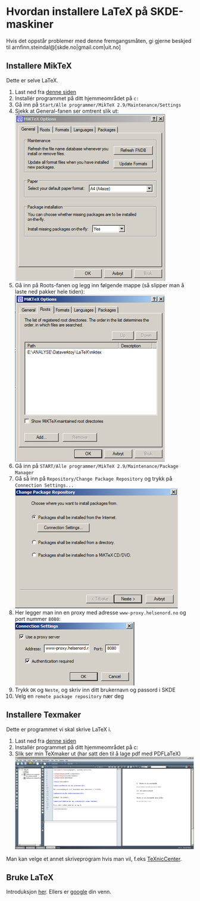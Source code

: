 ﻿# Hvordan installere LaTeX på SKDE-maskiner

Hvis det oppstår problemer med denne fremgangsmåten, gi gjerne beskjed til arnfinn.steindal@[skde.no|gmail.com|uit.no]

## Installere MikTeX

Dette er selve LaTeX.

1. Last ned fra [denne siden](http://miktex.org/download)
2. Installér programmet på ditt hjemmeområdet på `c:`
3. Gå inn på `Start/Alle programmer/MikTeX 2.9/Maintenance/Settings`
  1. Sjekk at General-fanen ser omtrent slik ut:  
![Alt text](figurer/miktex_general.png)  
  2. Gå inn på Roots-fanen og legg inn følgende mappe (så slipper man å laste ned pakker hele tiden):  
![Alt text](figurer/miktex_roots.png)  
4. Gå inn på `START/Alle programmer/MikTeX 2.9/Maintenance/Package Manager`
  1. Gå så inn på `Repository/Change Package Repository` og trykk på `Connection Settings...`  
![Alt text](figurer/miktex_repository1.png)  
  2. Her legger man inn en proxy med adresse `www-proxy.helsenord.no` og port nummer `8080`:  
![Alt text](figurer/miktex_repository_proxy.png)
  3. Trykk `OK` og `Neste`, og skriv inn ditt brukernavn og passord i SKDE
  4. Velg en `remote package repository` nær deg

## Installere Texmaker 

Dette er programmet vi skal skrive LaTeX i.

1. Last ned fra [denne siden](http://www.xm1math.net/texmaker/download.html)
2. Installér programmet på ditt hjemmeområdet på c:  
3. Slik ser min TeXmaker ut (har satt den til å lage pdf med PDFLaTeX)  
![Alt text](figurer/texmaker.png)  

Man kan velge et annet skriveprogram hvis man vil, f.eks [TeXnicCenter](http://www.texniccenter.org).

## Bruke LaTeX

Introduksjon [her](latex_intro.md). Ellers er [google](http://www.google.no/search?q=introduction+to+latex) din venn.  

